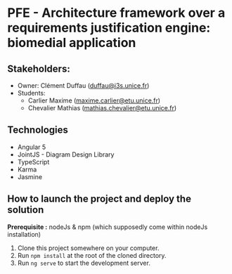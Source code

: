 # PFE - Architecture framework over a requirements justification engine: biomedial application

## Stakeholders:
  * Owner: Clément Duffau ([duffau@i3s.unice.fr](duffau@i3s.unice.fr))
  * Students: 
    * Carlier Maxime ([maxime.carlier@etu.unice.fr](maxime.carlier@etu.unice.fr))
    * Chevalier Mathias ([mathias.chevalier@etu.unice.fr](mathias.chevalier@etu.unice.fr))
    
## Technologies

  * Angular 5
  * JointJS - Diagram Design Library
  * TypeScript
  * Karma
  * Jasmine

## How to launch the project and deploy the solution

**Prerequisite :**  nodeJs & npm (which supposedly come within nodeJs installation)

1. Clone this project somewhere on your computer.
2. Run `npm install` at the root of the cloned directory.
3. Run `ng serve` to start the development server.
